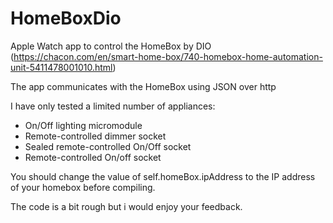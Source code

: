 # HomeBoxDio
 Apple Watch app to control the HomeBox by DIO (https://chacon.com/en/smart-home-box/740-homebox-home-automation-unit-5411478001010.html)

The app communicates with the HomeBox using JSON over http

I have only tested a limited number of appliances:

* On/Off lighting micromodule
* Remote-controlled dimmer socket
* Sealed remote-controlled On/Off socket
* Remote-controlled On/off socket

You should change the value of self.homeBox.ipAddress to the IP address of your homebox before compiling.

The code is a bit rough but i would enjoy your feedback. 
